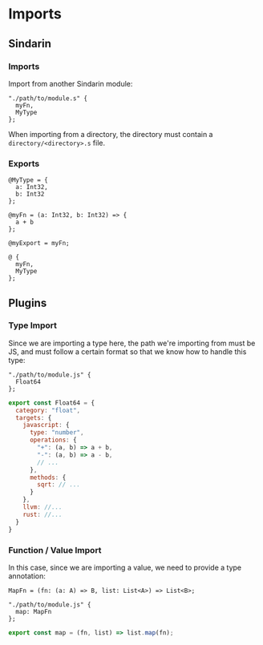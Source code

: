 # Imports

## Sindarin

### Imports
Import from another Sindarin module:
```
"./path/to/module.s" {
  myFn,
  MyType
};
```

When importing from a directory, the directory must contain a `directory/<directory>.s` file.

### Exports

```
@MyType = {
  a: Int32,
  b: Int32
};

@myFn = (a: Int32, b: Int32) => {
  a + b
};

@myExport = myFn;

@ {
  myFn,
  MyType
};
```

## Plugins

### Type Import
Since we are importing a type here, the path we're importing from must be JS, and must follow a certain format so that we know how to handle this type:
```
"./path/to/module.js" {
  Float64
};
```
```js
export const Float64 = {
  category: "float",
  targets: {
    javascript: {
      type: "number",
      operations: {
        "+": (a, b) => a + b,
        "-": (a, b) => a - b,
        // ...
      },
      methods: {
        sqrt: // ...
      }
    },
    llvm: //...
    rust: //...
  }
}
```

### Function / Value Import
In this case, since we are importing a value, we need to provide a type annotation:
```
MapFn = (fn: (a: A) => B, list: List<A>) => List<B>;

"./path/to/module.js" {
  map: MapFn
};
```

```js
export const map = (fn, list) => list.map(fn);
```
